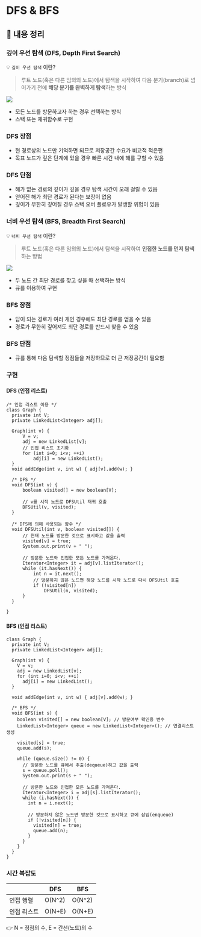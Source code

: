 # DFS & BFS

## 📌 내용 정리

### 깊이 우선 탐색 (DFS, Depth First Search)

💡 `깊이 우선 탐색` 이란?

> 루트 노드(혹은 다른 임의의 노드)에서 탐색을 시작하여 다음 분기(branch)로 넘어가기 전에 **해당 분기를
> 완벽하게 탐색**하는 방식

![](https://velog.velcdn.com/images/chtoqur/post/ea368366-b338-4774-b73b-b4b2ae5796f6/image.gif)

- 모든 노드를 방문하고자 하는 경우 선택하는 방식
- 스택 또는 재귀함수로 구현

### DFS 장점

- 현 경로상의 노드만 기억하면 되므로 저장공간 수요가 비교적 적은편
- 목표 노드가 깊은 단계에 있을 경우 빠른 시간 내에 해를 구할 수 있음

### DFS 단점

- 해가 없는 경로의 깊이가 깊을 경우 탐색 시간이 오래 걸릴 수 있음
- 얻어진 해가 최단 경로가 된다는 보장이 없음
- 깊이가 무한히 깊어질 경우 스택 오버 플로우가 발생할 위험이 있음

### 너비 우선 탐색 (BFS, Breadth First Search)

💡 `너비 우선 탐색` 이란?

> 루트 노드(혹은 다른 임의의 노드)에서 탐색을 시작하여 **인접한 노드를 먼저 탐색**하는 방법

![](https://velog.velcdn.com/images/chtoqur/post/21a803ea-6b0a-4c21-8926-647e50bb7bd7/image.gif)

- 두 노드 간 최단 경로를 찾고 싶을 때 선택하는 방식
- 큐를 이용하여 구현

### BFS 장점

- 답이 되는 경로가 여러 개인 경우에도 최단 경로를 얻을 수 있음
- 경로가 무한히 깊어져도 최단 경로를 반드시 찾을 수 있음

### BFS 단점

- 큐를 통해 다음 탐색할 정점들을 저장하므로 더 큰 저장공간이 필요함

### 구현

#### DFS (인접 리스트)

```
/* 인접 리스트 이용 */
class Graph {
  private int V;
  private LinkedList<Integer> adj[];

  Graph(int v) {
      V = v;
      adj = new LinkedList[v];
      // 인접 리스트 초기화
      for (int i=0; i<v; ++i)
          adj[i] = new LinkedList();
  }
  void addEdge(int v, int w) { adj[v].add(w); }

  /* DFS */
  void DFS(int v) {
      boolean visited[] = new boolean[V];

      // v를 시작 노드로 DFSUtil 재귀 호출
      DFSUtil(v, visited);
  }

  /* DFS에 의해 사용되는 함수 */
  void DFSUtil(int v, boolean visited[]) {
      // 현재 노드를 방문한 것으로 표시하고 값을 출력
      visited[v] = true;
      System.out.print(v + " ");

      // 방문한 노드와 인접한 모든 노드를 가져온다.
      Iterator<Integer> it = adj[v].listIterator();
      while (it.hasNext()) {
          int n = it.next();
          // 방문하지 않은 노드면 해당 노드를 시작 노드로 다시 DFSUtil 호출
          if (!visited[n])
              DFSUtil(n, visited);
      }
  }

}
```

#### BFS (인접 리스트)

```
class Graph {
  private int V;
  private LinkedList<Integer> adj[];

  Graph(int v) {
    V = v;
    adj = new LinkedList[v];
    for (int i=0; i<v; ++i)
      adj[i] = new LinkedList();
  }

  void addEdge(int v, int w) { adj[v].add(w); }

  /* BFS */
  void BFS(int s) {
    boolean visited[] = new boolean[V]; // 방문여부 확인용 변수
    LinkedList<Integer> queue = new LinkedList<Integer>(); // 연결리스트 생성

    visited[s] = true;
    queue.add(s);

    while (queue.size() != 0) {
      // 방문한 노드를 큐에서 추출(dequeue)하고 값을 출력
      s = queue.poll();
      System.out.print(s + " ");

      // 방문한 노드와 인접한 모든 노드를 가져온다.
      Iterator<Integer> i = adj[s].listIterator();
      while (i.hasNext()) {
        int n = i.next();

        // 방문하지 않은 노드면 방문한 것으로 표시하고 큐에 삽입(enqueue)
        if (!visited[n]) {
          visited[n] = true;
          queue.add(n);
        }
      }
    }
  }
}
```

### 시간 복잡도

|             | DFS    | BFS    |
| ----------- | ------ | ------ |
| 인접 행렬   | O(N^2) | O(N^2) |
| 인접 리스트 | O(N+E) | O(N+E) |

👉 N = 정점의 수, E = 간선(노드)의 수
